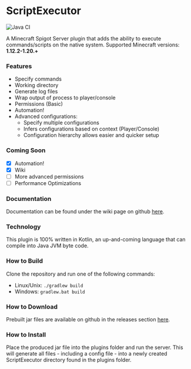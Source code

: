 # ScriptExecutor

![Java CI](https://github.com/W4545/ScriptExecutor/workflows/Java%20CI/badge.svg)

A Minecraft Spigot Server plugin that adds the ability to execute commands/scripts on the native system. 
Supported Minecraft versions: **1.12.2-1.20.+**

### Features
 * Specify commands
 * Working directory
 * Generate log files
 * Wrap output of process to player/console
 * Permissions (Basic)  
 * Automation!
 * Advanced configurations:
   * Specify multiple configurations
   * Infers configurations based on context (Player/Console)
   * Configuration hierarchy allows easier and quicker setup

### Coming Soon
- [X] Automation!
- [X] Wiki
- [ ] More advanced permissions
- [ ] Performance Optimizations

### Documentation
Documentation can be found under the wiki page on github [here](https://github.com/W4545/ScriptExecutor/wiki).
 
### Technology
This plugin is 100% written in Kotlin, an up-and-coming language that can compile into Java JVM byte code.

### How to Build
Clone the repository and run one of the following commands: 
- Linux/Unix: `./gradlew build`
- Windows: `gradlew.bat build`

### How to Download
Prebuilt jar files are available on github in the releases section [here](https://github.com/w4545/ScriptExecutor/releases).

### How to Install

Place the produced jar file into the plugins folder and run the server. This will generate all files - including a config file - 
into a newly created ScriptExecutor directory found in the plugins folder.
